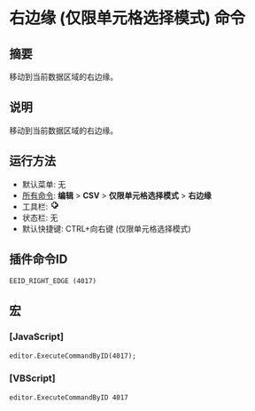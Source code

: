 # 右边缘 (仅限单元格选择模式) 命令

## 摘要

移动到当前数据区域的右边缘。

## 说明

移动到当前数据区域的右边缘。

## 运行方法

- 默认菜单: 无
- [所有命令](../tools/all_commands): **编辑** \> **CSV** \> **仅限单元格选择模式** \> **右边缘**
- 工具栏: ![](../../images/cell_selection_mode.png)
- 状态栏: 无
- 默认快捷键: CTRL+向右键 (仅限单元格选择模式)

## 插件命令ID

```
EEID_RIGHT_EDGE (4017)
```

## 宏

### \[JavaScript\]

```
editor.ExecuteCommandByID(4017);
```

### \[VBScript\]

```
editor.ExecuteCommandByID 4017
```
